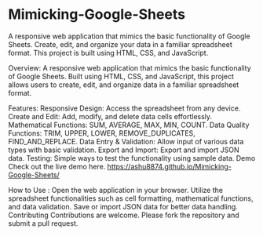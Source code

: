 # Mimicking-Google-Sheets
A responsive web application that mimics the basic functionality of Google Sheets. Create, edit, and organize your data in a familiar spreadsheet format. This project is built using HTML, CSS, and JavaScript. 

Overview:
A responsive web application that mimics the basic functionality of Google Sheets. Built using HTML, CSS, and JavaScript, this project allows users to create, edit, and organize data in a familiar spreadsheet format.

Features:
Responsive Design: Access the spreadsheet from any device.
Create and Edit: Add, modify, and delete data cells effortlessly.
Mathematical Functions: SUM, AVERAGE, MAX, MIN, COUNT.
Data Quality Functions: TRIM, UPPER, LOWER, REMOVE_DUPLICATES, FIND_AND_REPLACE.
Data Entry & Validation: Allow input of various data types with basic validation.
Export and Import: Export and import JSON data.
Testing: Simple ways to test the functionality using sample data.
Demo
Check out the live demo here. https://ashu8874.github.io/Mimicking-Google-Sheets/

How to Use :
Open the web application in your browser.
Utilize the spreadsheet functionalities such as cell formatting, mathematical functions, and data validation.
Save or import JSON data for better data handling.
Contributing
Contributions are welcome. Please fork the repository and submit a pull request.
